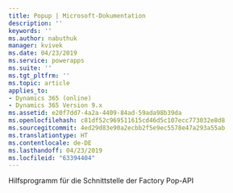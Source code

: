 ```yaml
---
title: Popup | Microsoft-Dokumentation
description: ''
keywords: ''
ms.author: nabuthuk
manager: kvivek
ms.date: 04/23/2019
ms.service: powerapps
ms.suite: ''
ms.tgt_pltfrm: ''
ms.topic: article
applies_to:
- Dynamics 365 (online)
- Dynamics 365 Version 9.x
ms.assetid: e20f7dd7-4a2a-4409-84ad-59ada98b39da
ms.openlocfilehash: c81df52c969511615cd46d5c107ecc773032e8d8
ms.sourcegitcommit: 4ed29d83e90a2ecbb2f5e9ec5578e47a293a55ab
ms.translationtype: HT
ms.contentlocale: de-DE
ms.lasthandoff: 04/23/2019
ms.locfileid: "63394404"
---
```

Hilfsprogramm für die Schnittstelle der Factory Pop-API
